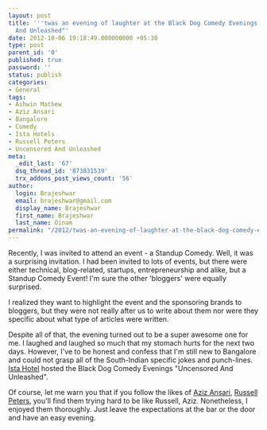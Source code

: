 ```yaml
---
layout: post
title: '''twas an evening of laughter at the Black Dog Comedy Evenings "Uncensored
  And Unleashed"'
date: 2012-10-06 19:18:49.000000000 +05:30
type: post
parent_id: '0'
published: true
password: ''
status: publish
categories:
- General
tags:
- Ashwin Mathew
- Aziz Ansari
- Bangalore
- Comedy
- Ista Hotels
- Russell Peters
- Uncensored And Unleashed
meta:
  _edit_last: '67'
  dsq_thread_id: '873831539'
  trx_addons_post_views_count: '56'
author:
  login: Brajeshwar
  email: brajeshwar@gmail.com
  display_name: Brajeshwar
  first_name: Brajeshwar
  last_name: Oinam
permalink: "/2012/twas-an-evening-of-laughter-at-the-black-dog-comedy-evenings-uncensored-and-unleashed/"
---
```

<p>Recently, I was invited to attend an event - a Standup Comedy. Well, it was a surprising invitation. I had been invited to lots of events, but there were either technical, blog-related, startups, entrepreneurship and alike, but a Standup Comedy Event! I'm sure the other 'bloggers' were equally surprised.</p>
<p>I realized they want to highlight the event and the sponsoring brands to bloggers, but they were not really after us to write about them nor were they specific about what type of articles were written.</p>
<p>Despite all of that, the evening turned out to be a super awesome one for me. I laughed and laughed so much that my stomach hurts for the next two days. However, I've to be honest and confess that I'm still new to Bangalore and could not grasp all of the South-Indian specific jokes and punch-lines. <a href="http://www.istahotels.com/">Ista Hotel</a> hosted the Black Dog Comedy Evenings "Uncensored And Unleashed".</p>
<p>Of course, let me warn you that if you follow the likes of <a href="http://azizansari.com/<br />
">Aziz Ansari</a>, <a href="http://www.russellpeters.com/">Russell Peters</a>, you'll find them trying hard to be like Russell, Aziz. Nonetheless, I enjoyed them thoroughly. Just leave the expectations at the bar or the door and have an easy evening.</p>
